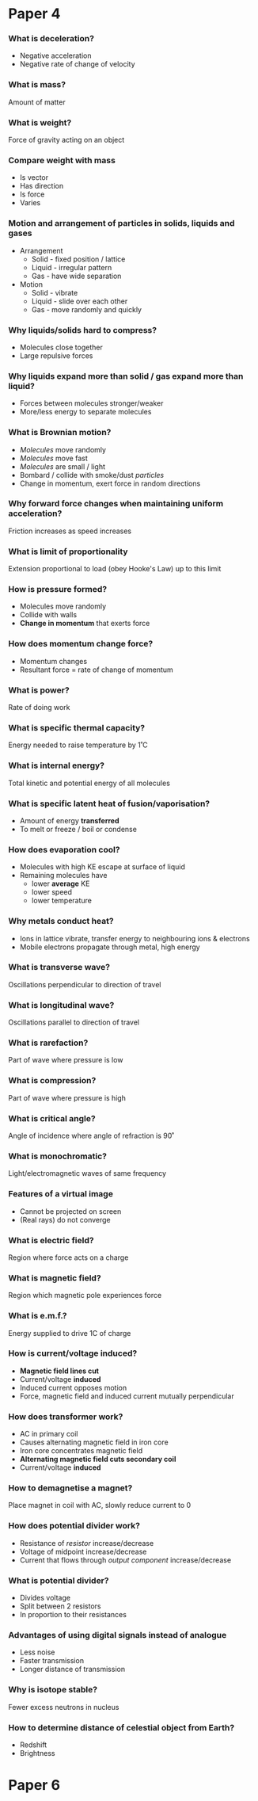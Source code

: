 # Paper 4

### What is deceleration?
- Negative acceleration
- Negative rate of change of velocity

### What is mass?
Amount of matter

### What is weight?
Force of gravity acting on an object

### Compare weight with mass
- Is vector
- Has direction
- Is force
- Varies

### Motion and arrangement of particles in solids, liquids and gases
- Arrangement
    - Solid - fixed position / lattice
    - Liquid - irregular pattern
    - Gas - have wide separation
- Motion
    - Solid - vibrate
    - Liquid - slide over each other
    - Gas - move randomly and quickly

### Why liquids/solids hard to compress?
- Molecules close together
- Large repulsive forces

### Why liquids expand more than solid / gas expand more than liquid?
- Forces between molecules stronger/weaker
- More/less energy to separate molecules

### What is Brownian motion?
- *Molecules* move randomly
- *Molecules* move fast
- *Molecules* are small / light
- Bombard / collide with smoke/dust *particles*
- Change in momentum, exert force in random directions

### Why forward force changes when maintaining uniform acceleration?
Friction increases as speed increases

### What is limit of proportionality
Extension proportional to load (obey Hooke's Law) up to this limit

### How is pressure formed?
- Molecules move randomly
- Collide with walls
- **Change in momentum** that exerts force

### How does momentum change force?
- Momentum changes
- Resultant force = rate of change of momentum

### What is power?
Rate of doing work

### What is specific thermal capacity?
Energy needed to raise temperature by 1˚C

### What is internal energy?
Total kinetic and potential energy of all molecules

### What is specific latent heat of fusion/vaporisation?
- Amount of energy **transferred**
- To melt or freeze / boil or condense

### How does evaporation cool?
- Molecules with high KE escape at surface of liquid
- Remaining molecules have
    - lower **average** KE
    - lower speed
    - lower temperature

### Why metals conduct heat?
- Ions in lattice vibrate, transfer energy to neighbouring ions & electrons
- Mobile electrons propagate through metal, high energy

### What is transverse wave?
Oscillations perpendicular to direction of travel

### What is longitudinal wave?
Oscillations parallel to direction of travel

### What is rarefaction?
Part of wave where pressure is low

### What is compression?
Part of wave where pressure is high

### What is critical angle?
Angle of incidence where angle of refraction is 90˚

### What is monochromatic?
Light/electromagnetic waves of same frequency

### Features of a virtual image
- Cannot be projected on screen
- (Real rays) do not converge

### What is electric field?
Region where force acts on a charge

### What is magnetic field?
Region which magnetic pole experiences force

### What is e.m.f.?
Energy supplied to drive 1C of charge

### How is current/voltage induced?
- **Magnetic field lines cut**
- Current/voltage **induced**
- Induced current opposes motion
- Force, magnetic field and induced current mutually perpendicular

### How does transformer work?
- AC in primary coil
- Causes alternating magnetic field in iron core
- Iron core concentrates magnetic field
- **Alternating magnetic field cuts secondary coil**
- Current/voltage **induced**

### How to demagnetise a magnet?
Place magnet in coil with AC, slowly reduce current to 0

### How does potential divider work?
- Resistance of *resistor* increase/decrease
- Voltage of midpoint increase/decrease
- Current that flows through *output component* increase/decrease

### What is potential divider?
- Divides voltage
- Split between 2 resistors
- In proportion to their resistances

### Advantages of using digital signals instead of analogue
- Less noise
- Faster transmission
- Longer distance of transmission

### Why is isotope stable?
Fewer excess neutrons in nucleus

### How to determine distance of celestial object from Earth?
- Redshift
- Brightness

# Paper 6
